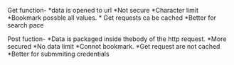 <html>
  <body>
    <p>
Get function- *data is opened to url
              *Not secure
              *Character limit
              *Bookmark possble all values.
              * Get requests ca be cached
              *Better for search pace
              <br>





      
Post fuction- *Data is packaged inside thebody of the http request.
              *More secured
              *No data limit
              *Connot bookmark.
              *Get request are not cached
              *Better for submmiting credentials
    </p>
  </body>
</html>
